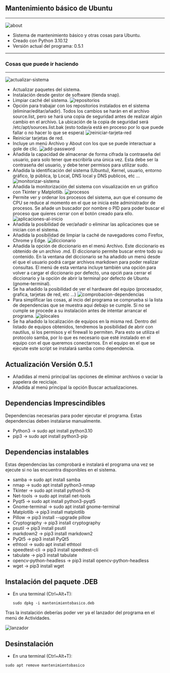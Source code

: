 ## Mantenimiento básico de Ubuntu

------------------------------------------------------------------
![about](https://github.com/sapoclay/mantenimiento-sistema-basico/assets/6242827/24750aa9-a9ff-4381-b8f0-d5200a6417b4)
* Sistema de mantenimiento básico y otras cosas para Ubuntu. 
* Creado con Python 3.10.12
* Versión actual del programa: 0.5.1
------------------------------------------------------------------
### Cosas que puede ir haciendo 
------------------------------------------------------------------
![actualizar-sistema](https://github.com/sapoclay/mantenimiento-sistema-basico/assets/6242827/5d39287a-bba0-483d-bb07-95664f14c4f7)
- Actualizar paquetes del sistema.
- Instalación desde gestor de software (tienda snap).
- Limpiar caché del sistema.
![repositorios](https://github.com/sapoclay/mantenimiento-sistema-basico/assets/6242827/61d46859-7c52-43bb-b1ee-28006e825769)
- Opción para trabajar con los repositorios instalados en el sistema (eliminar/editar/añadir). Todos los cambios se harán en el archivo source.list, pero se hará una copia de seguridad antes de realizar algún cambio en el archivo. La ubicación de la copia de seguridad será /etc/apt/sources.list.bak (esto todavía está en proceso por lo que puede fallar o no hacer lo que se espera)
![reiniciar-tarjeta-red](https://github.com/sapoclay/mantenimiento-sistema-basico/assets/6242827/0b46dd7a-c9bd-4fff-afd9-6250f444d8c7)
- Reiniciar tarjetas de red.
- Incluye un menú Archivo y About con los que se puede interactuar a gole de clic.
  ![add-password](https://github.com/sapoclay/mantenimiento-sistema-basico/assets/6242827/9fff8fbe-7fb4-4eb8-9dec-640161bdfc3e)
- Añadida la capacidad de almacenar de forma cifrada la contraseña del usuario, para solo tener que escribirla una única vez. Esta debe ser la contraseña del usuario, y debe tener permisos para utilizar sudo.
- Añadida la identificación del sistema (Ubuntu), Kernel, usuario, entorno gráfico, Ip pública, Ip Local, DNS local y DNS publicos, etc ...
![monitorizar-sistema](https://github.com/sapoclay/mantenimiento-sistema-basico/assets/6242827/d022bcd4-aabc-4694-80f0-1b1781a7dbbf)
- Añadida la monitorización del sistema con visualización en un gráfico con Tkinter y Matplotlib.
![procesos](https://github.com/sapoclay/mantenimiento-sistema-basico/assets/6242827/0481cf35-0e5d-4451-bb1f-24e02d321179)
- Permite ver y ordenar los procesos del sistema, aun que el consumo de CPU se reduce al momento en el que se inicia este administrador de procesos. Se añade un buscador por nombre o PID para poder buscar el proceso que quieres cerrar con el botón creado para ello.
![aplicaciones-al-inicio](https://github.com/sapoclay/mantenimiento-sistema-basico/assets/6242827/2693e8e4-d0d8-4966-845a-ad5c88d67be5)
- Añadida la posibilidad de ver/añadir o eliminar las aplicaciones que se inician con el sistema.
- Añadida la posibilidad de limpiar la caché de navegadores como Firefox, Chrome y Edge.
![diccionario](https://github.com/sapoclay/mantenimiento-sistema-basico/assets/6242827/03cb7c72-960b-4627-8f7d-cee72dcd9fe9)
- Añadida la opción de diccionario en el menú Archivo. Este diccionario es obtenido de un archivo .md. El diccionario permite buscar entre todo su contenido. En la ventana del diccionario se ha añadido un menú desde el que el usuario podrá cargar archivos markdown para poder realizar consultas. El menú de esta ventana incluye también una opción para volver a cargar el diccionario por defecto, una opciń para cerrar el diccionario y la opción de abrir la terminal por defecto de Ubuntu (gnome-terminal).
- Se ha añadido la posibilidad de ver el hardware del equipo (procesador, grafica, tarjetas de red, etc ...)
![comprobacion-dependencias](https://github.com/sapoclay/mantenimiento-sistema-basico/assets/6242827/6e7f41cc-0d98-43db-83ae-a22bba4f9ff3)
- Para simplificar las cosas, al incio del programa se comprueba si la lista de dependencias que se muestra aquí debajo se cumple. Si no se cumple se procede a su instalación antes de intentar arrancar el programa.
![iplocales](https://github.com/sapoclay/mantenimiento-sistema-basico/assets/6242827/c5e8cc72-83d3-4dd6-a2dc-fd08f299cfce)
- Se ha añadido la localización de equipos en la misma red. Dentro del listado de equipos obtenidos, tendremos la posibilidad de abrir con nautilus, si los permisos y el firewall lo permiten. Para esto se utiliza el protocolo samba, por lo que es necesario que esté instalado en el equipo con el que queremos conectarnos. En el equipo en el que se ejecute este script se instalará samba como dependencia.

## Actualización Versión 0.5.1

- Añadidas al menú principal las opciones de eliminar archivos o vaciar la papelera de reciclaje.
- Añadida al menú principal la opción Buscar actualizaciones.

## Dependencias Imprescindibles 

Dependencias necesarias para poder ejecutar el programa. Estas dependencias deben instalarse manualmente.

- Python3 -> sudo apt install python3.10
- pip3 -> sudo apt install python3-pip

## Dependencias instalables

Estas dependencias las comprobará e instalará el programa una vez se ejecute si no las encuentra disponibles en el sistema.

- samba -> sudo apt install samba
- nmap -> sudo apt install python3-nmap
- Tkinter -> sudo apt install python3-tk
- Net-tools -> sudo apt install net-tools
- Pyqt5 -> sudo apt install python3-pyqt5
- Gnome-terminal -> sudo apt install gnome-terminal
- Matplotlib -> pip3 install matplotlib
- Pillow -> pip3 install --upgrade pillow
- Cryptography -> pip3 install cryptography
- psutil -> pip3 install psutil 
- markdown2 -> pip3 install markdown2
- PyQt5 -> pip3 install PyQt5
- ethtool -> sudo apt install ethtool
- speedtest-cli -> pip3 install speedtest-cli
- tabulate -> pip3 install tabulate
- opencv-python-headless -> pip3 install opencv-python-headless
- wget -> pip3 install wget

## Instalación del paquete .DEB

- En una terminal (Ctrl+Alt+T):

  ``` sudo dpkg -i mantenimientobasico.deb ```

Tras la instalación deberías poder ver ya el lanzador del programa en el menú de Actividades.

![lanzador](https://github.com/sapoclay/mantenimiento-sistema-basico/assets/6242827/1b0a026c-5cd9-4bc1-aca0-f9e2787d9d27)

## Desinstalación

- En una terminal (Ctrl+Alt+T):

``` sudo apt remove mantenimientobasico ```


